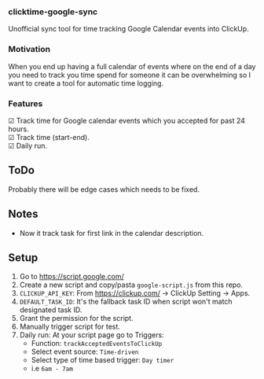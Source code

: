 ### clicktime-google-sync
Unofficial sync tool for time tracking Google Calendar events into ClickUp.

### Motivation 
When you end up having a full calendar of events where on the end of a day you need to track you time spend for someone it can be overwhelming so I want to create a tool for automatic time logging.

### Features
&#x2611; Track time for Google calendar events which you accepted for past 24 hours.  
&#x2611; Track time (start-end).  
&#x2611; Daily run.

## ToDo
Probably there will be edge cases which needs to be fixed.

## Notes
- Now it track task for first link in the calendar description.


## Setup
1. Go to https://script.google.com/
2. Create a new script and copy/pasta `google-script.js` from this repo.
3. `CLICKUP_API_KEY`: From https://clickup.com/ -> ClickUp Setting -> Apps.
4. `DEFAULT_TASK_ID`: It's the fallback task ID when script won't match designated task ID.
5. Grant the permission for the script.
6. Manually trigger script for test.
7. Daily run: At your script page go to Triggers:  
     - Function: `trackAcceptedEventsToClickUp`
     - Select event source: `Time-driven`
     - Select type of time based trigger: `Day timer`
     - i.e `6am - 7am`